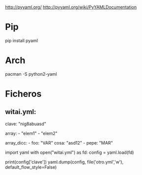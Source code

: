 http://pyyaml.org/
http://pyyaml.org/wiki/PyYAMLDocumentation

# Pip
pip install pyaml

# Arch
pacman -S python2-yaml


# Ficheros
witai.yml:
---
  clave: "nig8abuasd"

  array: 
    - "elem1"
    - "elem2"

  array_dicc: 
    - foo: "VAR"
      cosa: "asd12"
    - pepe: "MAR"



import yaml
with open("witai.yml") as fd:
    config = yaml.load(fd)

print(config['clave'])
yaml.dump(config, file('otro.yml','w'), default_flow_style=False)

